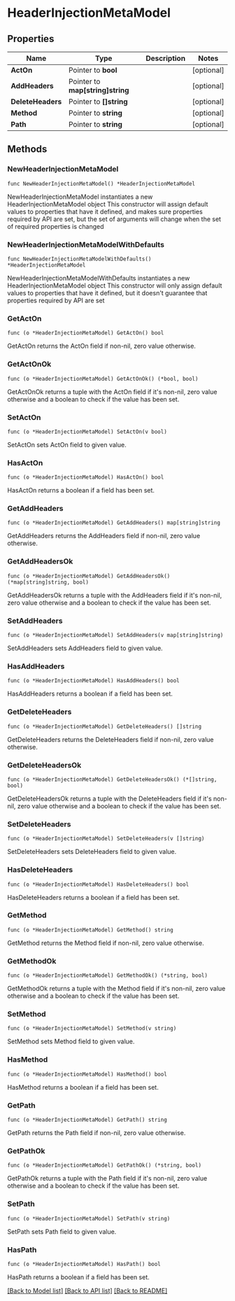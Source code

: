 # HeaderInjectionMetaModel

## Properties

Name | Type | Description | Notes
------------ | ------------- | ------------- | -------------
**ActOn** | Pointer to **bool** |  | [optional] 
**AddHeaders** | Pointer to **map[string]string** |  | [optional] 
**DeleteHeaders** | Pointer to **[]string** |  | [optional] 
**Method** | Pointer to **string** |  | [optional] 
**Path** | Pointer to **string** |  | [optional] 

## Methods

### NewHeaderInjectionMetaModel

`func NewHeaderInjectionMetaModel() *HeaderInjectionMetaModel`

NewHeaderInjectionMetaModel instantiates a new HeaderInjectionMetaModel object
This constructor will assign default values to properties that have it defined,
and makes sure properties required by API are set, but the set of arguments
will change when the set of required properties is changed

### NewHeaderInjectionMetaModelWithDefaults

`func NewHeaderInjectionMetaModelWithDefaults() *HeaderInjectionMetaModel`

NewHeaderInjectionMetaModelWithDefaults instantiates a new HeaderInjectionMetaModel object
This constructor will only assign default values to properties that have it defined,
but it doesn't guarantee that properties required by API are set

### GetActOn

`func (o *HeaderInjectionMetaModel) GetActOn() bool`

GetActOn returns the ActOn field if non-nil, zero value otherwise.

### GetActOnOk

`func (o *HeaderInjectionMetaModel) GetActOnOk() (*bool, bool)`

GetActOnOk returns a tuple with the ActOn field if it's non-nil, zero value otherwise
and a boolean to check if the value has been set.

### SetActOn

`func (o *HeaderInjectionMetaModel) SetActOn(v bool)`

SetActOn sets ActOn field to given value.

### HasActOn

`func (o *HeaderInjectionMetaModel) HasActOn() bool`

HasActOn returns a boolean if a field has been set.

### GetAddHeaders

`func (o *HeaderInjectionMetaModel) GetAddHeaders() map[string]string`

GetAddHeaders returns the AddHeaders field if non-nil, zero value otherwise.

### GetAddHeadersOk

`func (o *HeaderInjectionMetaModel) GetAddHeadersOk() (*map[string]string, bool)`

GetAddHeadersOk returns a tuple with the AddHeaders field if it's non-nil, zero value otherwise
and a boolean to check if the value has been set.

### SetAddHeaders

`func (o *HeaderInjectionMetaModel) SetAddHeaders(v map[string]string)`

SetAddHeaders sets AddHeaders field to given value.

### HasAddHeaders

`func (o *HeaderInjectionMetaModel) HasAddHeaders() bool`

HasAddHeaders returns a boolean if a field has been set.

### GetDeleteHeaders

`func (o *HeaderInjectionMetaModel) GetDeleteHeaders() []string`

GetDeleteHeaders returns the DeleteHeaders field if non-nil, zero value otherwise.

### GetDeleteHeadersOk

`func (o *HeaderInjectionMetaModel) GetDeleteHeadersOk() (*[]string, bool)`

GetDeleteHeadersOk returns a tuple with the DeleteHeaders field if it's non-nil, zero value otherwise
and a boolean to check if the value has been set.

### SetDeleteHeaders

`func (o *HeaderInjectionMetaModel) SetDeleteHeaders(v []string)`

SetDeleteHeaders sets DeleteHeaders field to given value.

### HasDeleteHeaders

`func (o *HeaderInjectionMetaModel) HasDeleteHeaders() bool`

HasDeleteHeaders returns a boolean if a field has been set.

### GetMethod

`func (o *HeaderInjectionMetaModel) GetMethod() string`

GetMethod returns the Method field if non-nil, zero value otherwise.

### GetMethodOk

`func (o *HeaderInjectionMetaModel) GetMethodOk() (*string, bool)`

GetMethodOk returns a tuple with the Method field if it's non-nil, zero value otherwise
and a boolean to check if the value has been set.

### SetMethod

`func (o *HeaderInjectionMetaModel) SetMethod(v string)`

SetMethod sets Method field to given value.

### HasMethod

`func (o *HeaderInjectionMetaModel) HasMethod() bool`

HasMethod returns a boolean if a field has been set.

### GetPath

`func (o *HeaderInjectionMetaModel) GetPath() string`

GetPath returns the Path field if non-nil, zero value otherwise.

### GetPathOk

`func (o *HeaderInjectionMetaModel) GetPathOk() (*string, bool)`

GetPathOk returns a tuple with the Path field if it's non-nil, zero value otherwise
and a boolean to check if the value has been set.

### SetPath

`func (o *HeaderInjectionMetaModel) SetPath(v string)`

SetPath sets Path field to given value.

### HasPath

`func (o *HeaderInjectionMetaModel) HasPath() bool`

HasPath returns a boolean if a field has been set.


[[Back to Model list]](../README.md#documentation-for-models) [[Back to API list]](../README.md#documentation-for-api-endpoints) [[Back to README]](../README.md)


